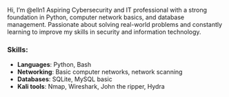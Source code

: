  Hi, I’m @elln1
Aspiring Cybersecurity and IT professional with a strong foundation in Python, computer network basics, and database management. Passionate about solving real-world problems and constantly learning to improve my skills in security and information technology.
### Skills:
- **Languages**: Python, Bash
- **Networking**: Basic computer networks, network scanning
- **Databases**: SQLite, MySQL basic
- **Kali tools**: Nmap, Wireshark, John the ripper, Hydra
